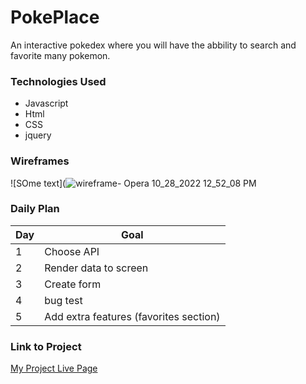 # PokePlace

An interactive pokedex where you will have the abbility to search and favorite many pokemon.

### Technologies Used

- Javascript
- Html
- CSS
- jquery

### Wireframes

![SOme text](![wireframe- Opera 10_28_2022 12_52_08 PM](https://user-images.githubusercontent.com/113205902/198721715-92ee71e3-599c-4fd4-aad1-a0167112b570.png)


### Daily Plan


| Day | Goal |
|-----|------|
| 1 | Choose API |
| 2 | Render data to screen |
| 3 | Create form |
| 4 | bug test |
| 5 | Add extra features (favorites section) |

### Link to Project
[My Project Live Page](1st-project-jzrjb4r79-j4c0b-7burg.vercel.app)
